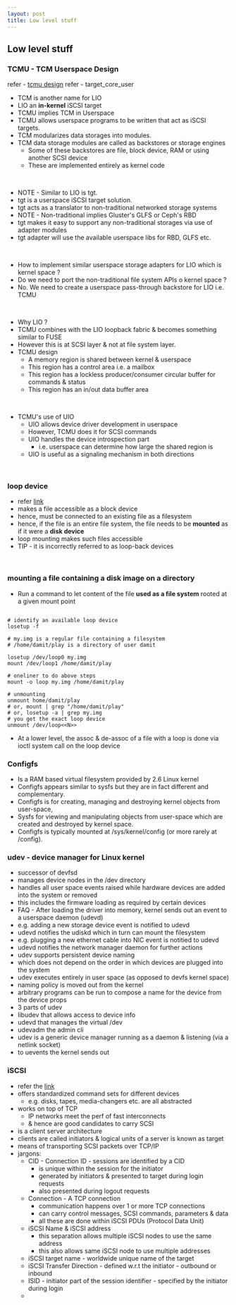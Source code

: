 ```yaml
---
layout: post
title: Low level stuff
---
```


## Low level stuff

### TCMU - TCM Userspace Design

refer - [tcmu design](https://www.kernel.org/doc/Documentation/target/tcmu-design.txt)
refer - target_core_user

- TCM is another name for LIO
- LIO an **in-kernel** iSCSI target
- TCMU implies TCM in Userspace
- TCMU allows userspace programs to be written that act as iSCSI targets.
- TCM modularizes data storages into modules.
- TCM data storage modules are called as backstores or storage engines
  - Some of these backstores are file, block device, RAM or using another SCSI device
  - These are implemented entirely as kernel code

<br />

- NOTE - Similar to LIO is tgt.
- tgt is a userspace iSCSI target solution.
- tgt acts as a translator to non-traditional networked storage systems
- NOTE - Non-traditional implies Gluster's GLFS or Ceph's RBD
- tgt makes it easy to support any non-traditional storages via use of adapter modules
- tgt adapter will use the available userspace libs for RBD, GLFS etc.

<br />

- How to implement similar userspace storage adapters for LIO which is kernel space ?
- Do we need to port the non-traditional file system APIs o kernel space ?
- No. We need to create a userspace pass-through backstore for LIO i.e. TCMU

<br />

- Why LIO ?
- TCMU combines with the LIO loopback fabric & becomes something similar to FUSE
- However this is at SCSI layer & not at file system layer.
- TCMU design
  - A memory region is shared between kernel & userspace
  - This region has a control area i.e. a mailbox
  - This region has a lockless producer/consumer circular buffer for commands & status
  - This region has an in/out data buffer area

<br />

- TCMU's use of UIO
  - UIO allows device driver development in userspace
  - However, TCMU does it for SCSI commands
  - UIO handles the device introspection part
    - i.e. userspace can determine how large the shared region is
  - UIO is useful as a signaling mechanism in both directions
 
<br />

### loop device

- refer [link](https://en.wikipedia.org/wiki/Loop_device)
- makes a file accessible as a block device
- hence, must be connected to an existing file as a filesystem
- hence, if the file is an entire file system, the file needs to be **mounted** as if it were a **disk device**
 - loop mounting makes such files accessible
- TIP - it is incorrectly referred to as loop-back devices

<br />

### mounting a file containing a disk image on a directory

- Run a command to let content of the file **used as a file system** rooted at a given mount point

```shell

# identify an available loop device
losetup -f

# my.img is a regular file containing a filesystem
# /home/damit/play is a directory of user damit

losetup /dev/loop0 my.img
mount /dev/loop1 /home/damit/play

# oneliner to do above steps
mount -o loop my.img /home/damit/play

# unmounting
unmount home/damit/play
# or, mount | grep "/home/damit/play"
# or, losetup -a | grep my.img
# you get the exact loop device
unmount /dev/loop<<N>>

```

- At a lower level, the assoc & de-assoc of a file with a loop is done via ioctl system call on the loop device

### Configfs

- Is a RAM based virtual filesystem provided by 2.6 Linux kernel
- Configfs appears similar to sysfs but they are in fact different and complementary. 
- Configfs is for creating, managing and destroying kernel objects from user-space, 
- Sysfs for viewing and manipulating objects from user-space which are created and destroyed by kernel space.
- Configfs is typically mounted at /sys/kernel/config (or more rarely at /config).

### udev - device manager for Linux kernel

- successor of devfsd
- manages device nodes in the /dev directory
- handles all user space events raised while hardware devices are added into the system or removed
 - this includes the firmware loading as required by certain devices
- FAQ - After loading the driver into memory, kernel sends out an event to a userspace daemon (udevd)
 - e.g. adding a new storage device event is notified to udevd
 - udevd notifies the udiskd which in turn can mount the filesystem
 - e.g. plugging a new ethernet cable into NIC event is notitied to udevd
 - udevd notifies the network manager daemon for further actions
- udev supports persistent device naming 
 - which does not depend on the order in which devices are plugged into the system
- udev executes entirely in user space (as opposed to devfs kernel space)
 - naming policy is moved out from the kernel
 - arbitrary programs can be run to compose a name for the device from the device props
- 3 parts of udev
 - libudev that allows access to device info
 - udevd that manages the virtual /dev
 - udevadm the admin cli
- udev is a generic device manager running as a daemon & listening (via a netlink socket)
 - to uevents the kernel sends out

### iSCSI

- refer the [link](https://www.ietf.org/rfc/rfc3720.txt)
- offers standardized command sets for different devices
  - e.g. disks, tapes, media-changers etc. are all abstracted
- works on top of TCP
  - IP networks meet the perf of fast interconnects
  - & hence are good candidates to carry SCSI
- is a client server architecture
- clients are called initiators & logical units of a server is known as target
- means of transporting SCSI packets over TCP/IP
- jargons:
  - CID - Connection ID - sessions are identified by a CID
    - is unique within the session for the initiator
    - generated by initiators & presented to target during login requests
    - also presented during logout requests
  - Connection - A TCP connection
    - communication happens over 1 or more TCP connections
    - can carry control messages, SCSI commands, parameters & data
    - all these are done within iSCSI PDUs (Protocol Data Unit)
  - iSCSI Name & iSCSI address
    - this separation allows multiple iSCSI nodes to use the same address
    - this also allows same iSCSI node to use multiple addresses
  - iSCSI target name - worldwide unique name of the target
  - iSCSI Transfer Direction - defined w.r.t the initiator - outbound or inbound
  - ISID - initiator part of the session identifier - specified by the initiator during login
  - 
  
